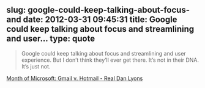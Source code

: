 slug: google-could-keep-talking-about-focus-and
date: 2012-03-31 09:45:31
title: Google could keep talking about focus and streamlining and user...
type: quote
---

> Google could keep talking about focus and streamlining and user experience. But I don’t think they’ll ever get there. It’s not in their DNA. It’s just not.

[Month of Microsoft: Gmail v. Hotmail - Real Dan Lyons](http://www.realdanlyons.com/blog/2012/03/30/month-of-microsoft-gmail-v-hotmail/)
